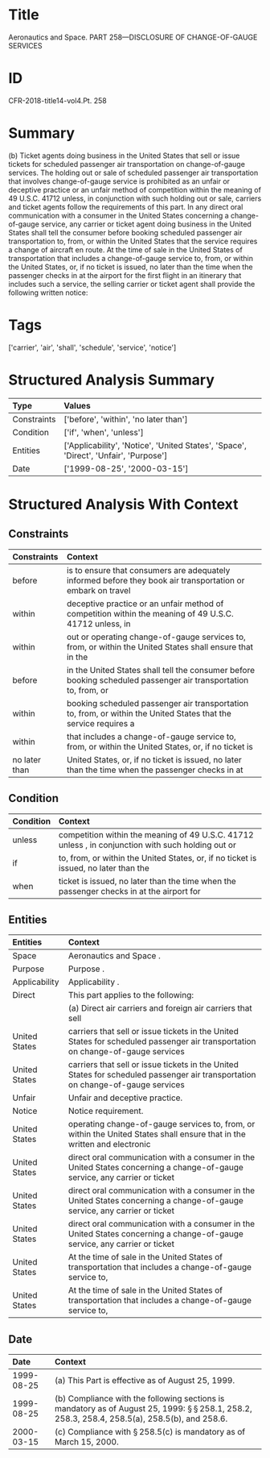 # Title

 Aeronautics and Space. PART 258—DISCLOSURE OF CHANGE-OF-GAUGE SERVICES


# ID

 CFR-2018-title14-vol4.Pt. 258


# Summary

(b) Ticket agents doing business in the United States that sell or issue tickets for scheduled passenger air transportation on change-of-gauge services.
The holding out or sale of scheduled passenger air transportation that involves change-of-gauge service is prohibited as an unfair or deceptive practice or an unfair method of competition within the meaning of 49 U.S.C. 41712 unless, in conjunction with such holding out or sale, carriers and ticket agents follow the requirements of this part.
In any direct oral communication with a consumer in the United States concerning a change-of-gauge service, any carrier or ticket agent doing business in the United States shall tell the consumer before booking scheduled passenger air transportation to, from, or within the United States that the service requires a change of aircraft en route.
At the time of sale in the United States of transportation that includes a change-of-gauge service to, from, or within the United States, or, if no ticket is issued, no later than the time when the passenger checks in at the airport for the first flight in an itinerary that includes such a service, the selling carrier or ticket agent shall provide the following written notice:


# Tags

['carrier', 'air', 'shall', 'schedule', 'service', 'notice']


# Structured Analysis Summary

| Type        | Values                                                                               |
|:------------|:-------------------------------------------------------------------------------------|
| Constraints | ['before', 'within', 'no later than']                                                |
| Condition   | ['if', 'when', 'unless']                                                             |
| Entities    | ['Applicability', 'Notice', 'United States', 'Space', 'Direct', 'Unfair', 'Purpose'] |
| Date        | ['1999-08-25', '2000-03-15']                                                         |


# Structured Analysis With Context

 


## Constraints

| Constraints   | Context                                                                                                          |
|:--------------|:-----------------------------------------------------------------------------------------------------------------|
| before        | is to ensure that consumers are adequately informed before they book air transportation or embark on travel      |
| within        | deceptive practice or an unfair method of competition within the meaning of 49 U.S.C. 41712 unless, in           |
| within        | out or operating change-of-gauge services to, from, or within the United States shall ensure that in the         |
| before        | in the United States shall tell the consumer before booking scheduled passenger air transportation to, from, or  |
| within        | booking scheduled passenger air transportation to, from, or within the United States that the service requires a |
| within        | that includes a change-of-gauge service to, from, or within the United States, or, if no ticket is               |
| no later than | United States, or, if no ticket is issued, no later than the time when the passenger checks in at                |


## Condition

| Condition   | Context                                                                                            |
|:------------|:---------------------------------------------------------------------------------------------------|
| unless      | competition within the meaning of 49 U.S.C. 41712 unless , in conjunction with such holding out or |
| if          | to, from, or within the United States, or, if no ticket is issued, no later than the               |
| when        | ticket is issued, no later than the time when the passenger checks in at the airport for           |


## Entities

| Entities      | Context                                                                                                                         |
|:--------------|:--------------------------------------------------------------------------------------------------------------------------------|
| Space         | Aeronautics and  Space .                                                                                                        |
| Purpose       | Purpose .                                                                                                                       |
| Applicability | Applicability .                                                                                                                 |
| Direct        | This part applies to the following:                                                                                             |
|               |             (a)  Direct air carriers and foreign air carriers that sell                                                         |
| United States | carriers that sell or issue tickets in the United States for scheduled passenger air transportation on change-of-gauge services |
| United States | carriers that sell or issue tickets in the United States for scheduled passenger air transportation on change-of-gauge services |
| Unfair        | Unfair  and deceptive practice.                                                                                                 |
| Notice        | Notice  requirement.                                                                                                            |
| United States | operating change-of-gauge services to, from, or within the United States shall ensure that in the written and electronic        |
| United States | direct oral communication with a consumer in the United States concerning a change-of-gauge service, any carrier or ticket      |
| United States | direct oral communication with a consumer in the United States concerning a change-of-gauge service, any carrier or ticket      |
| United States | direct oral communication with a consumer in the United States concerning a change-of-gauge service, any carrier or ticket      |
| United States | At the time of sale in the  United States of transportation that includes a change-of-gauge service to,                         |
| United States | At the time of sale in the  United States of transportation that includes a change-of-gauge service to,                         |


## Date

| Date       | Context                                                                                                                                                             |
|:-----------|:--------------------------------------------------------------------------------------------------------------------------------------------------------------------|
| 1999-08-25 | (a) This Part is effective as of August 25, 1999.                                                                                                                   |
| 1999-08-25 | (b) Compliance with the following sections is mandatory as of August 25, 1999: &#167;&#8201;&#167;&#8201;258.1, 258.2, 258.3, 258.4, 258.5(a), 258.5(b), and 258.6. |
| 2000-03-15 | (c) Compliance with &#167;&#8201;258.5(c) is mandatory as of March 15, 2000.                                                                                        |


